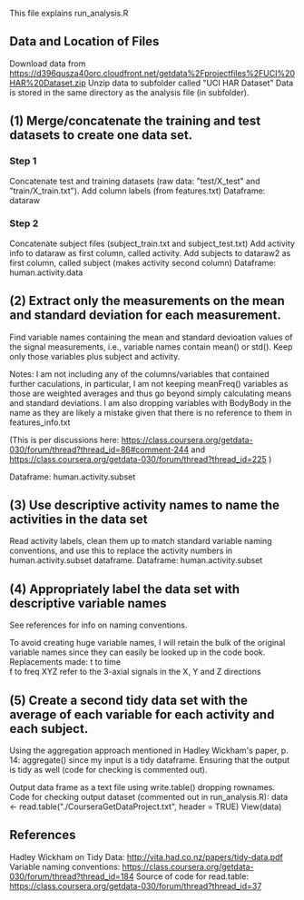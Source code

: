 This file explains run_analysis.R

## Data and Location of Files
Download data from https://d396qusza40orc.cloudfront.net/getdata%2Fprojectfiles%2FUCI%20HAR%20Dataset.zip
Unzip data to subfolder called "UCI HAR Dataset"
Data is stored in the same directory as the analysis file (in subfolder).

## (1) Merge/concatenate the training and test datasets to create one data set.
### Step 1
Concatenate test and training datasets (raw data: "test/X_test" and "train/X_train.txt"). 
Add column labels (from features.txt)
Dataframe: dataraw

### Step 2
Concatenate subject files (subject_train.txt and subject_test.txt)
Add activity info to dataraw as first column, called activity.
Add subjects to dataraw2 as first column, called subject (makes activity second column)
Dataframe: human.activity.data

## (2) Extract only the measurements on the mean and standard deviation for each measurement.
Find variable names containing the mean and standard devioation values of the signal measurements, i.e., variable names contain mean() or std(). Keep only those variables plus subject and activity. 

Notes: I am not including any of the columns/variables that contained further caculations, in particular, I am not keeping meanFreq() variables as those are weighted averages and thus go beyond simply calculating means and standard deviations. I am also dropping variables with BodyBody in the name as they are likely a mistake given that there is no reference to them in features_info.txt

(This is per discussions here: https://class.coursera.org/getdata-030/forum/thread?thread_id=86#comment-244 and https://class.coursera.org/getdata-030/forum/thread?thread_id=225 )

Dataframe: human.activity.subset

## (3) Use descriptive activity names to name the activities in the data set
Read activity labels, clean them up to match standard variable naming conventions, and use this to replace the activity numbers in human.activity.subset dataframe. 
Dataframe: human.activity.subset

## (4) Appropriately label the data set with descriptive variable names
See references for info on naming conventions.

To avoid creating huge variable names, I will retain the bulk of the original variable names since they can easily be looked up in the code book. 
Replacements made: 
  t to time  
  f to freq 
  XYZ refer to the 3-axial signals in the X, Y and Z directions

## (5) Create a second tidy data set with the average of each variable for each activity and each subject.                                          
Using the aggregation approach mentioned in Hadley Wickham's paper, p. 14: aggregate() since my input is a tidy dataframe. Ensuring that the output is tidy as well (code for checking is commented out).

Output data frame as a text file using write.table() dropping rownames. 
Code for checking output dataset (commented out in run_analysis.R):
  data <- read.table("./CourseraGetDataProject.txt", header = TRUE) 
  View(data)



## References
Hadley Wickham on Tidy Data: http://vita.had.co.nz/papers/tidy-data.pdf
Variable naming conventions: https://class.coursera.org/getdata-030/forum/thread?thread_id=184
Source of code for read.table: https://class.coursera.org/getdata-030/forum/thread?thread_id=37


